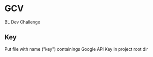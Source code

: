 # GCV

BL Dev Challenge

## Key
Put file with name ("key") containings Google API Key in project root dir

